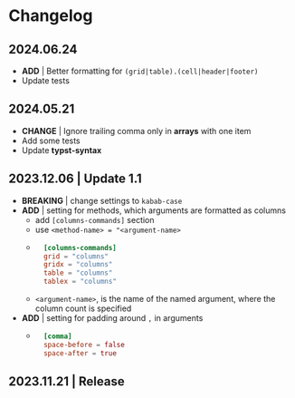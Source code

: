 # Changelog

## 2024.06.24

- **ADD** | Better formatting for `(grid|table).(cell|header|footer)`
- Update tests

## 2024.05.21

- **CHANGE** | Ignore trailing comma only in **arrays** with one item
- Add some tests
- Update **typst-syntax**

## 2023.12.06 | Update 1.1

- **BREAKING** | change settings to `kabab-case`
- **ADD** |  setting for methods, which arguments are formatted as columns
	- add `[columns-commands]` section
	- use `<method-name> = "<argument-name>`
	- ```toml
		[columns-commands]
		grid = "columns"
		gridx = "columns"
		table = "columns"
		tablex = "columns"
		```
	- `<argument-name>`, is the name of the named argument, where the column count is specified
- **ADD** | setting for padding around `,` in arguments
	- ```toml
		[comma]
		space-before = false
		space-after = true
		```
## 2023.11.21 | Release
